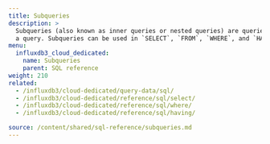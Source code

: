 ```yaml
---
title: Subqueries
description: >
  Subqueries (also known as inner queries or nested queries) are queries within
  a query. Subqueries can be used in `SELECT`, `FROM`, `WHERE`, and `HAVING` clauses.
menu:
  influxdb3_cloud_dedicated:
    name: Subqueries
    parent: SQL reference
weight: 210
related:
  - /influxdb3/cloud-dedicated/query-data/sql/
  - /influxdb3/cloud-dedicated/reference/sql/select/
  - /influxdb3/cloud-dedicated/reference/sql/where/
  - /influxdb3/cloud-dedicated/reference/sql/having/

source: /content/shared/sql-reference/subqueries.md
---
```


<!-- 
The content of this page is at /content/shared/sql-reference/subqueries.md
-->
